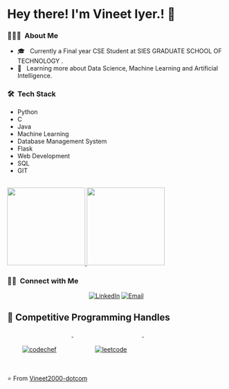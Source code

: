 # Hey there! I'm Vineet Iyer.! 👋



<h3> 👨🏻‍💻 &nbsp;About Me </h3>

- 🎓 &nbsp; Currently a Final year CSE  Student at SIES GRADUATE SCHOOL OF TECHNOLOGY .
- 🌱 &nbsp; Learning more about Data Science, Machine Learning and Artificial Intelligence.

<h3> 🛠 &nbsp;Tech Stack</h3>
<ul>
<li>Python</li>
<li>C</li>
<li>Java</li>
<li>Machine Learning</li>
<li>Database Management System</li>
<li>Flask</li>
<li>Web Development</li>
<li>SQL</li>
<li>GIT</li>
</ul>

<br/>

<a href="https://github.com/Vineet2000-dotcom">
  <img height="180em" src="https://github-readme-stats.vercel.app/api?username=Vineet2000-dotcom&theme=buefy&show_icons=true" />
  <img height="180em" src="https://github-readme-stats.vercel.app/api/top-langs/?username=Vineet2000-dotcom&theme=buefy&layout=compact" />
</a>

<br/>

<h3> 🤝🏻 &nbsp;Connect with Me </h3>

<p align="center">
<a href="https://www.linkedin.com/in/vineet-iyer-3161988a/"><img alt="LinkedIn" src="https://img.shields.io/badge/LinkedIn-vineet%20iyer-blue?style=flat-square&logo=linkedin"></a>
<a href="mailto:vineetice118@gst.sies.edu.in"><img alt="Email" src="https://img.shields.io/badge/Email-:vineetice118@gst.sies.edu.in-blue?style=flat-square&logo=gmail"></a>
</p>

## 📢 Competitive Programming Handles
<p align="left">
   <a href="https://www.codechef.com/users/vineetiyer19">
    <img src="https://cp-logo.vercel.app/codechef/vineetiyer19" alt="codechef" style="vertical-align:top; margin:35px">
  </a>&nbsp;&nbsp;&nbsp;
   
  

  <a href="https://leetcode.com/viyer19/">
    <img src="https://cp-logo.vercel.app/leetcode/viyer19" alt="leetcode" style="vertical-align:top; margin:35px">
  </a>&nbsp;&nbsp;&nbsp;
  
  
  

  
  
 
</p>


⭐️ From [Vineet2000-dotcom](https://github.com/Vineet2000-dotcom)
